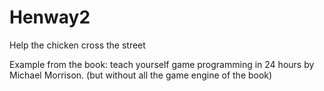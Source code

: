 # Henway2
Help the chicken cross the street

Example from the book: teach yourself game programming in 24 hours by Michael Morrison. (but without all the game engine of the book)
